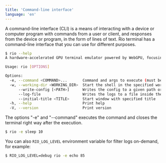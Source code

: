 ```yaml
---
title: 'Command-line interface'
language: 'en'
---
```


A command-line interface (CLI) is a means of interacting with a device or computer program with commands from a user or client, and responses from the device or program, in the form of lines of text. Rio terminal has a command-line interface that you can use for different purposes.

```sh
$ rio --help
A hardware-accelerated GPU terminal emulator powered by WebGPU, focusing to run in desktops and browsers

Usage: rio [OPTIONS]

Options:
  -e, --command <COMMAND>...       Command and args to execute (must be last argument)
  -w, --working-dir <WORKING_DIR>  Start the shell in the specified working directory
      --write-config [<PATH>]      Writes the config to a given path or the default location
      --log-file                   Writes the logs to a file inside the config directory
      --initial-title <TITLE>      Start window with specified title
  -h, --help                       Print help
  -V, --version                    Print version
```

The options "-e" and "--command" executes the command and closes the terminal right way after the execution.

```sh
$ rio -e sleep 10
```

You can also `RIO_LOG_LEVEL` environment variable for filter logs on-demand, for example:

```sh
$ RIO_LOG_LEVEL=debug rio -e echo 85
```
